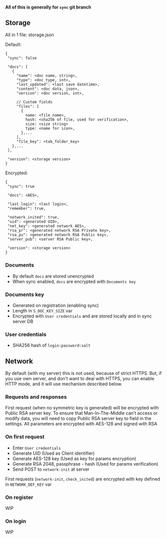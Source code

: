 #### All of this is generally for `sync` git branch

## Storage
All in 1 file: storage.json

Default:
```
{
 "sync": false

 "docs": [
   {
     "name": <doc name, string>,
     "type": <doc type, int>,
     "last_updated": <last save datetime>,
     "content": <doc data, json>,
     "version": <doc version, int>,
   
     // Custom fields
     "files": [
       {
         name: <file_name>,
         hash: <sha256 of file, used for verification>,
         size: <size string>
         type: <name for icon>,
       },...
     ],
     "file_key": <tab_folder_key>
   },...
 ],
 
 "version": <storage version>
}
```

Encrypted:
```
{
 "sync": true

 "docs": <AES>,
 
 "last_login": <last login>,
 "remember": true,
 
 "network_inited": true,
 "uid": <generated UID>,
 "net_key": <generated network AES>,
 "rsa_pr": <generated network RSA Private key>,
 "rsa_pu": <generated network RSA Public key>,
 "server_pub": <server RSA Public key>,
 
 "version": <storage version>
}
```


### Documents
- By default `docs` are stored unencrypted
- When sync enabled, `docs` are encrypted with `Documents key`


### Documents key
- Generated on registration (enabling sync)
- Length in `S_DOC_KEY_SIZE` var
- Encrypted with `User credentials` and are stored locally and in sync server DB


### User credentials
- SHA256 hash of `login:password:salt`


## Network
By default (with my server) this is not used, because of strict HTTPS.
But, if you use own server, and don't want to deal with HTTPS, you can enable HTTP mode, and it will use mechanism described below.

### Requests and responses
First request (when no symmetric key is generated) will be encrypted with Public RSA server key.
To ensure that Man-In-The-Middle can't access or modify data, you will need to copy Public RSA server key to field in the settings. 
All parameters are encrypted with AES-128 and signed with RSA

### On first request
- Enter `User credentials`
- Generate UID (Used as Client identifier)
- Generate AES-128 key (Used as key for params encryption)
- Generate RSA 2048, passphrase - hash (Used for params verification)
- Send POST to `network-init` at server

First requests (`network-init`, `check_inited`) are encrypted with key defined in `NETWORK_DEF_KEY` var

### On register
WIP

### On login
WIP
